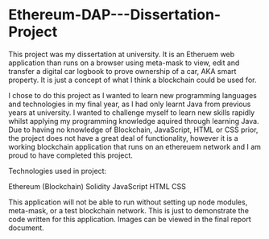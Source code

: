 # Ethereum-DAP---Dissertation-Project
This project was my dissertation at university. It is an Etheruem web application than runs on a browser using meta-mask to view, edit and transfer a digital car logbook to prove ownership of a car, AKA smart property. It is just a concept of what I think a blockchain could be used for.

I chose to do this project as I wanted to learn new programming languages and technologies in my final year, as I had only learnt Java from previous years at university. I wanted to challenge myself to learn new skills rapidly whilst applying my programming knowledge aquired through learning Java. Due to having no knowledge of Blockchain, JavaScript, HTML or CSS prior,  the project does not have a great deal of functionality, however it is a working blockchain application that runs on an ethereuem network and I am proud to have completed this project.

Technologies used in project: 

Ethereum (Blockchain)
Solidity
JavaScript
HTML
CSS

This application will not be able to run without setting up node modules, meta-mask, or a test blockchain network. This is just to demonstrate the code written for this application. Images can be viewed in the final report document.
